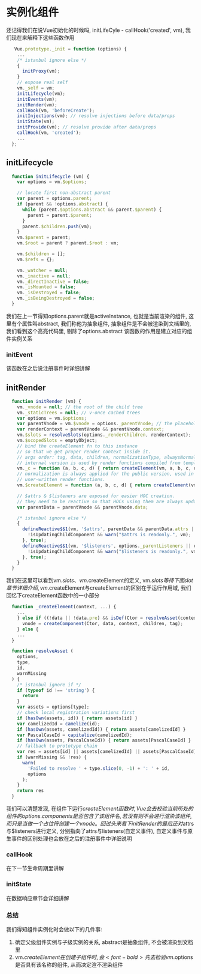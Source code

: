 # 实例化组件
还记得我们在说Vue初始化的时候吗, <font-bold>initLifeCyle - callHook('created', vm)</font-bold>, 我们现在来解释下这些函数作用
```js {9-16}
   Vue.prototype._init = function (options) {
    ...
    /* istanbul ignore else */
    {
      initProxy(vm);
    }
    // expose real self
    vm._self = vm;
    initLifecycle(vm);
    initEvents(vm);
    initRender(vm);
    callHook(vm, 'beforeCreate');
    initInjections(vm); // resolve injections before data/props
    initState(vm);
    initProvide(vm); // resolve provide after data/props
    callHook(vm, 'created');
    ...
  };
```

## initLifecycle
```js {5-11}
  function initLifecycle (vm) {
    var options = vm.$options;

    // locate first non-abstract parent
    var parent = options.parent;
    if (parent && !options.abstract) {
      while (parent.$options.abstract && parent.$parent) {
        parent = parent.$parent;
      }
      parent.$children.push(vm);
    }
    vm.$parent = parent;
    vm.$root = parent ? parent.$root : vm;

    vm.$children = [];
    vm.$refs = {};

    vm._watcher = null;
    vm._inactive = null;
    vm._directInactive = false;
    vm._isMounted = false;
    vm._isDestroyed = false;
    vm._isBeingDestroyed = false;
  }
```
我们在上一节得知options.parent就是activeInstance, 也就是当前渲染的组件, 这里有个属性叫abstract, 我们称他为抽象组件, 抽象组件是不会被渲染到文档里的, 我们看到这个高亮代码里, 剔除了options.abstract
<font-bold>该函数的作用是建立对应的组件实例关系</font-bold>

### initEvent
该函数在之后说注册事件时详细讲解

## initRender
```js
  function initRender (vm) {
    vm._vnode = null; // the root of the child tree
    vm._staticTrees = null; // v-once cached trees
    var options = vm.$options;
    var parentVnode = vm.$vnode = options._parentVnode; // the placeholder node in parent tree
    var renderContext = parentVnode && parentVnode.context;
    vm.$slots = resolveSlots(options._renderChildren, renderContext);
    vm.$scopedSlots = emptyObject;
    // bind the createElement fn to this instance
    // so that we get proper render context inside it.
    // args order: tag, data, children, normalizationType, alwaysNormalize
    // internal version is used by render functions compiled from templates
    vm._c = function (a, b, c, d) { return createElement(vm, a, b, c, d, false); };
    // normalization is always applied for the public version, used in
    // user-written render functions.
    vm.$createElement = function (a, b, c, d) { return createElement(vm, a, b, c, d, true); };

    // $attrs & $listeners are exposed for easier HOC creation.
    // they need to be reactive so that HOCs using them are always updated
    var parentData = parentVnode && parentVnode.data;

    /* istanbul ignore else */
    {
      defineReactive$$1(vm, '$attrs', parentData && parentData.attrs || emptyObject, function () {
        !isUpdatingChildComponent && warn("$attrs is readonly.", vm);
      }, true);
      defineReactive$$1(vm, '$listeners', options._parentListeners || emptyObject, function () {
        !isUpdatingChildComponent && warn("$listeners is readonly.", vm);
      }, true);
    }
  }
```
我们在这里可以看到vm.$slots、vm.$createElement的定义, vm.$slots等待下面slot章节详细介绍, vm.$createElement与createElement的区别在于运行作用域, 我们回忆下createElement函数中的一小部分
```js
  function _createElement(context, ...) {
    ...
    } else if ((!data || !data.pre) && isDef(Ctor = resolveAsset(context.$options, 'components', tag))) {
      vnode = createComponent(Ctor, data, context, children, tag);
    } else {
    ...
  }

  function resolveAsset (
    options,
    type,
    id,
    warnMissing
  ) {
    /* istanbul ignore if */
    if (typeof id !== 'string') {
      return
    }
    var assets = options[type];
    // check local registration variations first
    if (hasOwn(assets, id)) { return assets[id] }
    var camelizedId = camelize(id);
    if (hasOwn(assets, camelizedId)) { return assets[camelizedId] }
    var PascalCaseId = capitalize(camelizedId);
    if (hasOwn(assets, PascalCaseId)) { return assets[PascalCaseId] }
    // fallback to prototype chain
    var res = assets[id] || assets[camelizedId] || assets[PascalCaseId];
    if (warnMissing && !res) {
      warn(
        'Failed to resolve ' + type.slice(0, -1) + ': ' + id,
        options
      );
    }
    return res
  }
```
我们可以清楚发现, 在组件下运行$createElement函数时, Vue会去校验当前所处的组件的options.components是否包含了该组件名, 若没有则不会进行渲染该组件, 而只是当做一个占位符创建一个vnode。
回过头来看下initRender的最后还对$attrs与$listeners进行定义, 分别指向了attrs与listeners(自定义事件), 自定义事件与原生事件的区别处理也会放在之后的注册事件中详细说明

### callHook
在下一节生命周期里讲解

### initState
在数据响应章节会详细讲解

### 总结
我们得知组件实例化时会做以下的几件事:
1. 确定父级组件实例与子级实例的关系, abstract是抽象组件, 不会被渲染到文档里
2. vm.$createElement在创建子组件时, 会<font-bold>先去检验vm.$options是否具有该名称的组件</font-bold>, 从而决定渲不渲染组件